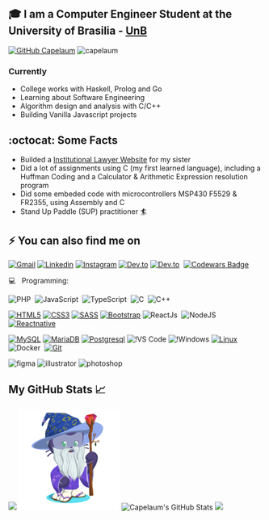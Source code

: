 
## :mortar_board: I am a Computer Engineer Student at the University of Brasilia - [UnB](https://www.unb.br/)

 [![GitHub Capelaum](https://img.shields.io/github/followers/capelaum?label=follow&style=social)](https://github.com/capelaum)
<img src="https://komarev.com/ghpvc/?username=capelaum" alt="capelaum" />

 ### Currently
 
- College works with Haskell, Prolog and Go
- Learning about Software Engineering
- Algorithm design and analysis with C/C++
- Building Vanilla Javascript projects

## :octocat: Some Facts

- Builded a [Institutional Lawyer Website](https://www.capelletto.adv.br) for my sister 
- Did a lot of assignments using C (my first learned language), including a Huffman Coding and a Calculator & Arithmetic Expression resolution program
- Did some embeded code with microcontrollers MSP430 F5529 & FR2355, using Assembly and C
- Stand Up Paddle (SUP) practitioner :surfer:

## ⚡ You can also find me on 

[<img src='https://cdn.jsdelivr.net/npm/simple-icons@3.0.1/icons/gmail.svg' alt='Gmail' height='20'>](mailto:thecapellett@gmail.com) 
[<img src='https://cdn.jsdelivr.net/npm/simple-icons@3.0.1/icons/linkedin.svg' alt='Linkedin' height='20'>](https://www.linkedin.com/in/luis-capelletto) 
[<img src='https://cdn.jsdelivr.net/npm/simple-icons@3.0.1/icons/instagram.svg' alt='Instagram' height='20'>](https://www.instagram.com/capelletto.lv) 
[<img src='https://cdn.jsdelivr.net/npm/simple-icons@3.0.1/icons/spotify.svg' alt='Dev.to' height='25'>](https://open.spotify.com/user/thecapela)
[<img src='https://cdn.jsdelivr.net/npm/simple-icons@3.0.1/icons/dev-dot-to.svg' alt='Dev.to' height='25'>](https://dev.to/capelaum)&nbsp;
[![Codewars Badge](https://www.codewars.com/users/capelaum/badges/micro)](https://www.codewars.com/users/capelaum/)

💻  &nbsp; Programming: <br/>

![PHP](https://img.shields.io/badge/-PHP-369?style=flat&logoColor=fff&logo=php)&nbsp;
![JavaScript](https://img.shields.io/badge/-JavaScript-FEAE32?style=flat&logoColor=fff&logo=javascript)&nbsp;
![TypeScript](https://img.shields.io/badge/-TypeScript-007ACC?style=flat&logoColor=fff&logo=typescript)&nbsp;
![C](https://img.shields.io/badge/--007ACC?style=flat&logoColor=fff&logo=C)&nbsp;
![C++](https://img.shields.io/badge/-C++-007ACC?style=flat&logoColor=fff&logo=C++)&nbsp;

[![HTML5](https://img.shields.io/badge/-HTML5-E34F26?style=flat-square&logo=html5&logoColor=white&link=https://github.com/capelaum/)](https://github.com/capelaum/)
[![CSS3](https://img.shields.io/badge/-CSS3-1572B6?style=flat-square&logo=css3&link=https://github.com/capelaum/)](https://github.com/capelaum/)
[![SASS](https://img.shields.io/badge/-Sass-000000?style=flat-square&logo=Sass&link=https://github.com/capelaum/)](https://github.com/capelaum/)
[![Bootstrap](https://img.shields.io/badge/-Bootstrap-563D7C?style=flat-square&logo=bootstrap&link=https://github.com/capelaum/)](https://github.com/capelaum/)
![ReactJs](https://img.shields.io/badge/-React.js-18BCEE?style=flat&logoColor=fff&logo=react)&nbsp;
![NodeJS](https://img.shields.io/badge/-Node.js-5B9856?style=flat&logoColor=fff&logo=node.js)&nbsp;
[![Reactnative](https://img.shields.io/badge/-reactnative-black?style=flat-square&logo=react&link=https://github.com/capelaum/)](https://github.com/capelaum/)

[![MySQL](https://img.shields.io/badge/-MySQL-black?style=flat-square&logo=mysql&link=https://github.com/capelaum/)](https://github.com/capelaum/)
[![MariaDB](https://img.shields.io/badge/-MariaDB-black?style=flat-square&logo=mariadb&link=https://github.com/capelaum/)](https://github.com/capelaum/)
[![Postgresql](https://img.shields.io/badge/-Postgresql-black?style=flat-square&logo=postgresql&link=https://github.com/capelaum/)](https://github.com/capelaum/)
![!VS Code](http://img.shields.io/badge/-VS%20Code-007ACC?style=flat-square&logo=visual-studio-code&logoColor=ffffff)
![!Windows](http://img.shields.io/badge/-Windows-0078D6?style=flat-square&logo=windows&logoColor=ffffff)
[![Linux](https://img.shields.io/badge/-Linux-4c3282?style=flat-square&logo=linux&link=https://github.com/capelaum/)](https://github.com/capelaum/)
![Docker](https://img.shields.io/badge/-Docker-099cec?style=flat&logoColor=fff&logo=docker)&nbsp;
[![Git](https://img.shields.io/badge/-Git-black?style=flat-square&logo=git&link=https://github.com/capelaum/)](https://github.com/capelaum/)

<p align="left">
  <img src="https://www.vectorlogo.zone/logos/figma/figma-icon.svg" alt="figma" width="40" height="40"/>
  <img src="https://www.vectorlogo.zone/logos/adobe_illustrator/adobe_illustrator-icon.svg" alt="illustrator" width="40" height="40"/> 
  <img src="https://devicons.github.io/devicon/devicon.git/icons/photoshop/photoshop-plain.svg" alt="photoshop" width="40" height="40"/> 
</p>

## My GitHub Stats &#x1f4c8;

<div display="flex">
 <img src="https://github-readme-stats.vercel.app/api/top-langs/?username=capelaum&hide=java,html&title_color=ffffff&text_color=c9cacc&icon_color=2bbc8a&bg_color=1d1f21" />
 <img width="200px" src="https://github.com/capelaum/capelaum/raw/master/octocat-no-bg.png" >
 <img width="500px" src="https://github-readme-stats.vercel.app/api?username=capelaum&show_icons=true&line_height=27&count_private=true&title_color=ffffff&text_color=c9cacc&icon_color=2bbc8a&bg_color=1d1f21" alt="Capelaum's GitHub Stats" />
 <img width="400px" src="https://github-readme-stats.vercel.app/api/wakatime?username=capelletto&theme=dracula&layout=compact"/>
</div>


<!--
**capelaum/capelaum** is a ✨ _special_ ✨ repository because its `README.md` (this file) appears on your GitHub profile.

Here are some ideas to get you started:

- 🔭 I’m currently working on ...
- 🌱 I’m currently learning ...
- 👯 I’m looking to collaborate on ...
- 🤔 I’m looking for help with ...
- 💬 Ask me about ...
- 📫 How to reach me: ...
- 😄 Pronouns: ...
- ⚡ Fun fact: ...

![Capelaum's github stats](https://github-readme-stats.vercel.app/api?username=capelaum&show_icons=true&count_private=true&hide_border=true&theme=radical)
<img width="26px" src="https://raw.githubusercontent.com/isocpp/logos/master/cpp_logo.svg" />
-->

